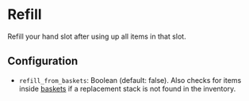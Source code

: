 # Refill

Refill your hand slot after using up all items in that slot.

## Configuration

* `refill_from_baskets`: Boolean (default: false). Also checks for items inside [baskets](https://content.luanti.org/packages/Emojiminetest/basket/) if a replacement stack is not found in the inventory.
